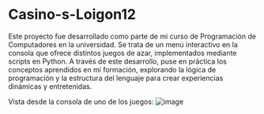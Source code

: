 # Casino-s-Loigon12
Este proyecto fue desarrollado como parte de mi curso de Programación de Computadores en la universidad. Se trata de un menú interactivo en la consola que ofrece distintos juegos de azar, implementados mediante scripts en Python. A través de este desarrollo, puse en práctica los conceptos aprendidos en mi formación, explorando la lógica de programación y la estructura del lenguaje para crear experiencias dinámicas y entretenidas.

Vista desde la consola de uno de los juegos:
![image](https://github.com/user-attachments/assets/82c634cd-b067-410f-bc15-8ab8dc812188)
